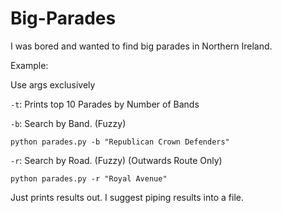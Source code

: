# Big-Parades
I was bored and wanted to find big parades in Northern Ireland.

Example:

Use args exclusively

`-t`: Prints top 10 Parades by Number of Bands

`-b`: Search by Band. (Fuzzy)

`python parades.py -b "Republican Crown Defenders"`

`-r`: Search by Road. (Fuzzy) (Outwards Route Only)

`python parades.py -r "Royal Avenue"`

Just prints results out. I suggest piping results into a file.



